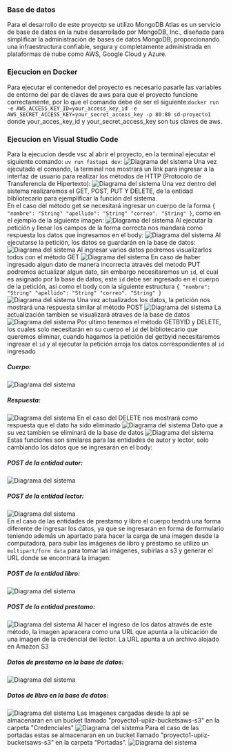 ### Base de datos
Para el desarrollo de este proyectp se utilizo MongoDB Atlas es un servicio de base de datos en la nube desarrollado por 
MongoDB, Inc., diseñado para simplificar la administración de bases de datos MongoDB, 
proporcionando una infraestructura confiable, segura y completamente administrada en 
plataformas de nube como AWS, Google Cloud y Azure.

### Ejecucion en Docker
Para ejecutar el contenedor del proyecto es necesario pasarle las variables de entorno 
del par de claves de aws para que el proyecto funcione correctamente, por lo que el 
comando debe de ser el siguiente:`docker run -e AWS_ACCESS_KEY_ID=your_access_key_id -e 
AWS_SECRET_ACCESS_KEY=your_secret_access_key -p 80:80 sd-proyecto1` donde your_acces_key_id 
y your_secret_access_key son tus claves de aws.

### Ejecucion en Visual Studio Code
Para la ejecucion desde vsc al abrir el proyecto, en la terminal ejecutar el siguiente comando:
`uv run fastapi dev`:
![Diagrama del sistema](Media/ejecutar.PNG)
Una vez ejecutado el comando, la terminal nos mostrará un link para ingresar a la interfaz
de usuario para realizar los métodos de HTTP (Protocolo de Transferencia de Hipertexto):
![Diagrama del sistema](Media/vista_pagina.PNG)
Una vez dentro del sistema realizaremos el GET, POST, PUT Y DELETE, de la entidad bibliotecario
para ejemplificar la función del sistema.<br>
En el caso del método get se necesitará ingresar un cuerpo de la forma 
`{
  "nombre": "String"
  "apellido": "String"
  "correo". "String"
}`, como en el ejemplo de la siguiente imagen:
![Diagrama del sistema](Media/post_bibliotecario_body.PNG)
Al ejecutar la petición y llenar los campos de la forma correcta nos mandará como respuesta 
los datos que ingresamos en el body:
![Diagrama del sistema](Media/post_bibliotecario_response.PNG)
Al ejecutarse la petición, los datos se guardarán en la base de datos:
![Diagrama del sistema](Media/post_bibliotecario_database.PNG)
Al ingresar varios datos podremos visualizarlos todos con el método GET
![Diagrama del sistema](Media/get_bibliotecario_response.PNG)
En caso de haber ingresado algun dato de manera incorrecta através del metodo PUT podremos
actualizar algun dato, sin embargo necesitaremos un `id`, el cual es asignado por la base
de datos, este `id` debe ser ingresado en el cuerpo de la petición, asi como el body con 
la siguiente estructura `{
  "nombre": "String"
  "apellido": "String"
  "correo". "String"
}`
![Diagrama del sistema](Media/put_bibliotecario_body.PNG)
Una vez actualizados los datos, la petición nos mostrará una respuesta similar al 
método POST
![Diagrama del sistema](Media/put_bibliotecario_response.PNG)
La actualización tambien se visualizará atraves de la base de datos
![Diagrama del sistema](Media/put_bibliotecario_database.PNG)
Por ultimo tenemos el método GETBYID y DELETE, los cuales solo necesitarán en su cuerpo el
`id` del bibliotecario que queremos eliminar, cuando hagamos la petición del getbyid necesitaremos
ingresar el `id` y al ejecutar la petición arroja los datos correspondientes al `id` ingresado
##### Cuerpo:
![Diagrama del sistema](Media/getbyid_bibliotecario_body.PNG)
##### Respuesta:
![Diagrama del sistema](Media/getbyid_bibliotecario_response.PNG)
En el caso del DELETE nos mostrará como respuesta que el dato ha sido eliminado
![Diagrama del sistema](Media/delete_bibliotecario_response.PNG)
Dato que a su vez tambien se eliminará de la base de datos
![Diagrama del sistema](Media/delete_bibliotecario_database.PNG)
<br>
Estas funciones son similares para las entidades de autor y lector, solo cambiando los
datos que se ingresarán en el body:
##### POST de la entidad autor:
![Diagrama del sistema](Media/post_autor_body.PNG)
##### POST de la entidad lector:
![Diagrama del sistema](Media/post_lector_body.PNG)
<br>
En el caso de las entidades de prestamo y libro el cuerpo tendrá una forma diferente 
de ingresar los datos, ya que se ingresarán en forma de formulario teniendo además un
apartado para hacer la carga de una imagen desde la computadora, para subir las imágenes de libro y préstamo se utilizo un `multipart/form data` para tomar las imágenes, subirlas a s3 y generar el URL donde se encontrará la imagen:
##### POST de la entidad libro:
![Diagrama del sistema](Media/post_libro_body.PNG)
##### POST de la entidad prestamo:
![Diagrama del sistema](Media/post_prestamo_body.PNG)
Al hacer el ingreso de los datos através de este método, la imagen aparacera como una 
URL que apunta a la ubicación de una imagen de la credencial del lector. La URL 
apunta a un archivo alojado en Amazon S3
##### Datos de prestamo en la base de datos:
![Diagrama del sistema](Media/post_prestamo_database.PNG)
##### Datos de libro en la base de datos:
![Diagrama del sistema](Media/post_libro_database.PNG)
Las imagenes cargadas desde la api se almacenaran en un bucket llamado 
"proyecto1-upiiz-bucketsaws-s3" en la carpeta "Credenciales"
![Diagrama del sistema](Media/credencial_aws.jpeg)
Para el caso de las portadas estas se almacenaran en un bucket llamado "proyecto1-upiiz-bucketsaws-s3" en la carpeta "Portadas".
![Diagrama del sistema](Media/portadas.jpeg)
